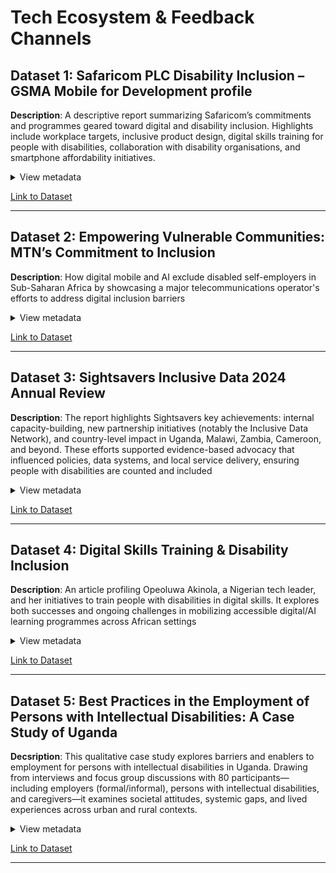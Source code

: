<!-- markdownlint-disable MD033 MD013-->

# Tech Ecosystem & Feedback Channels  

## Dataset 1: Safaricom PLC Disability Inclusion – GSMA Mobile for Development profile

**Description**: A descriptive report summarizing Safaricom’s commitments and
programmes geared toward digital and disability inclusion. Highlights include
workplace targets, inclusive product design, digital skills training for people
with disabilities, collaboration with disability organisations, and smartphone
affordability initiatives.

<details>  
<summary>View metadata</summary>  

- **Source**: GSMA “Mobile for Development” – Safaricom PLC profile
- **Type**: Corporate Profile
- **Timeframe**: Current – initiatives announced and active as of June 2025
- **Format**: Webpage summary
- **Connection To Research**: This GSMA profile of
Safaricom illustrates how digital mobile services can either include or exclude
disabled self-employers in Sub-Saharan Africa, depending on design and
implementation. Safaricom has made public commitments to disability inclusion,
including accessible product development, smartphone affordability programs, and
digital skills training for persons with disabilities.
- **Limitations**: It focuses on corporate actions and commitments, not on
real-world user experience,leaving out how disabled entrepreneurs interact with
AI systems or mobile platforms in practice.

</details>  

[Link to Dataset](https://www.gsma.com/solutions-and-impact/connectivity-for-good/mobile-for-development/gsma_orgs/safaricom-plc-3/)

---  

## Dataset 2: Empowering Vulnerable Communities: MTN’s Commitment to Inclusion

**Description**: How digital mobile and AI exclude disabled self-employers in
Sub-Saharan Africa by showcasing a major telecommunications operator's efforts
to address digital inclusion barriers
<details>  
<summary>View metadata</summary>  

- **Source**: MTN Group  
- **Type**: Corporate Announcement  
- **Timeframe**: September 2023  
- **Format**: Web Article
- **Connection To Research**: This dataset directly
supports understanding of how digital mobile and AI technologies can include or
exclude people with disabilities through practical interventions, inclusive
design, or mobile service innovation across SSA.

- **Limitations**: There's no mention of AI-specific exclusions, no data on
outcomes or effectiveness of these programs, and no analysis of how these
initiatives impact disabled people's ability to start or run businesses

</details>  

[Link to Dataset](https://www.mtn.com/empowering-vulnerable-communities-mtns-commitment-to-inclusive-technology/)
<!-- markdownlint-disable MD035 -->
---

## Dataset 3: Sightsavers Inclusive Data 2024 Annual Review

**Description**: The report highlights Sightsavers key achievements: internal
capacity-building, new partnership initiatives (notably the Inclusive Data
Network), and country-level impact in Uganda, Malawi, Zambia, Cameroon, and
beyond. These efforts supported evidence-based advocacy that influenced
policies, data systems, and local service delivery, ensuring people with
disabilities are counted and included
<details>  
<summary>View metadata</summary>  

- **Source**: Sightsavers (International NGO)  
- **Type**: Strategic Program Report
- **Timeframe**: January–December 2024
- **Format**: PDF
- **Connection To Research**: Highlighting the absence of
disability-disaggregated data in national digital and economic systems, making
disabled self-employers invisible to AI and mobile platform designers.
Demonstrating how data exclusion leads to technological exclusion,
particularly in areas like financial services, e-commerce, and digital skilling initiatives.
- **Limitations**: Focuses more on policy and system-level change, not
specifically on entrepreneurship or self-employment use cases. Limited direct
reference to AI or specific mobile platform case studies

</details>  

[Link to Dataset](https://www.sightsavers.org/wp-content/uploads/2025/03/Sightsavers-inclusive-data-2024-annual-review_updated-Feb-2025.pdf)

---

## Dataset 4: Digital Skills Training & Disability Inclusion

**Description**: An article profiling Opeoluwa Akinola, a Nigerian tech leader,
and her initiatives to train people with disabilities in digital skills. It
explores both successes and ongoing challenges in mobilizing accessible
digital/AI learning programmes across African settings

<details>  
<summary>View metadata</summary>  

- **Source**: TechCabal – A leading African tech news outlet
- **Type**: News Article
- **Timeframe**: May 2025
- **Format**: Web Article
- **Connection To Research**: Supports the research
 question by illustrating how digital mobile and AI tools often exclude disabled
self-employers through a lack of foundational access. It shows that without
inclusive digital skills training, people with disabilities are unable to take
advantage of mobile-based or AI-driven opportunities like online
entrepreneurship, digital finance, or e-commerce.
- **Limitations**: There is no detailed exploration of how specific AI
technologies are excluding or could be adapted for disabled self-employers.
the article centers more on training initiatives than on actual entrepreneurial
use of digital tools, so it touches on a key barrier without fully exploring
the business outcomes.

</details>  

[Link to Dataset](https://techcabal.com/2025/05/29/digital-skills-training-people-with-disabilities/)

---

## Dataset 5: Best Practices in the Employment of Persons with Intellectual Disabilities: A Case Study of Uganda

**Decsription**: This qualitative case study explores barriers and enablers to employment for persons with intellectual disabilities in Uganda. Drawing from interviews and focus group discussions with 80 participants—including employers (formal/informal), persons with intellectual disabilities, and caregivers—it examines societal attitudes, systemic gaps, and lived experiences across urban and rural contexts.

<details>  
<summary>View metadata</summary>  

- **Source**: Uganda Association for the Mentally Handicapped / Inclusion Uganda
- **Type**: Qualitative report / case study
- **Timeframe**: Published December 2022
- **Format**: PDF
- **Conection To Research**: This dataset directly addresses structural, attitudinal, and systemic exclusion dynamics within Uganda’s employment systems—especially as they relate to persons with intellectual disabilities (ID). While not focused on entrepreneurship or digital tools per se, it offers highly relevant contextual and qualitative insight into discrimination and labor market exclusion, uneven implementation of disability rights frameworks, attitudinal and capacity gaps in employers and families and barriers to independent livelihoods
These themes map strongly to the broader digital inclusion/exclusion narrative in underserved SSA contexts. It offers grounding context for why exclusion persists and what support systems are (not) functioning.
- **Limitations**: Not focused on digital tech/tools or entrepreneurship. Case focus is Uganda; broader SSA generalizability limited.Interviews and quotes present, but many findings are thematically summarized. Limited engagement with economic inclusion beyond employment framing

</details>  

[Link to Dataset](https://workdrive.zohoexternal.com/external/1279e691bb0a068d53d138340c14348c5b8e4ceb1415ed22eece9fa6d059276d)

---
